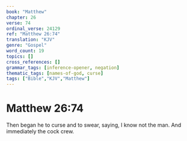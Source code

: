 ```yaml
---
book: "Matthew"
chapter: 26
verse: 74
ordinal_verse: 24129
ref: "Matthew 26:74"
translation: "KJV"
genre: "Gospel"
word_count: 19
topics: []
cross_references: []
grammar_tags: [inference-opener, negation]
thematic_tags: [names-of-god, curse]
tags: ["Bible","KJV","Matthew"]
---
```


# Matthew 26:74

Then began he to curse and to swear, saying, I know not the man. And immediately the cock crew.
